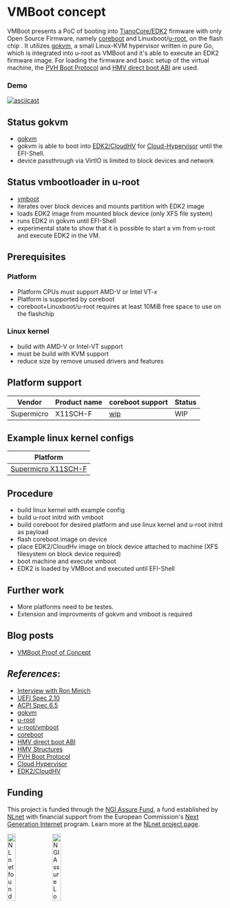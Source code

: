 # VMBoot concept

VMBoot presents a PoC of booting into [TianoCore/EDK2](https://github.com/tianocore/edk2) firmware with only Open Source Firmware, namely [coreboot](https://www.coreboot.org/) and Linuxboot/[u-root](https://u-root.org/), on the flash chip .
It utilizes [gokvm](https://github.com/bobuhiro11/gokvm), a small Linux-KVM hypervisor written in pure Go, which is integrated into u-root as VMBoot and it's able to execute an EDK2 firmware image.
For loading the firmware and basic setup of the virtual machine, the [PVH Boot Protocol](https://github.com/mirage/xen/blob/master/docs/misc/pvh.markdown) and [HMV direct boot ABI](https://github.com/mirage/xen/blob/master/docs/misc/hvmlite.markdown) are used.

### Demo
[![asciicast](https://asciinema.org/a/785rLfVhSdpnGsfY13fIJi5ke.svg)](https://asciinema.org/a/785rLfVhSdpnGsfY13fIJi5ke)

## Status gokvm
 - [gokvm](https://github.com/bobuhiro11/gokvm)
 - gokvm is able to boot into [EDK2/CloudHV](https://github.com/cloud-hypervisor/edk2/tree/ch) for [Cloud-Hypervisor](https://github.com/cloud-hypervisor/cloud-hypervisor) until the EFI-Shell.
 - device passthrough via VirtIO is limited to block devices and network

## Status vmbootloader in u-root
 - [vmboot](https://github.com/u-root/u-root/tree/main/cmds/exp/vmboot)
 - iterates over block devices and mounts partition with EDK2 image
 - loads EDK2 image from mounted block device (only XFS file system)
 - runs EDK2 in gokvm until EFI-Shell
 - experimental state to show that it is possible to start a vm from u-root and execute EDK2 in the VM.

## Prerequisites
### Platform
- Platform CPUs must support AMD-V or Intel VT-x
- Platform is supported by coreboot
- coreboot+Linuxboot/u-root requires at least 10MiB free space to use on the flashchip

### Linux kernel
- build with AMD-V or Intel-VT support
- must be build with KVM support
- reduce size by remove unused drivers and features

## Platform support

Vendor | Product name | coreboot support | Status |
|------|--------------|-----------|---------------|
| Supermicro | X11SCH-F | [wip](https://review.coreboot.org/c/coreboot/+/37441) | WIP  |

## Example linux kernel configs
|Platform|
|--------|
| [Supermicro X11SCH-F](./platforms/supermicro/x11sch-f/linux_intel.config)|

## Procedure
- build linux kernel with example config
- build u-root initrd with vmboot
- build coreboot for desired platform and use linux kernel and u-root initrd as payload
- flash coreboot image on device
- place EDK2/CloudHv image on block device attached to machine (XFS filesystem on block device required)
- boot machine and execute vmboot
- EDK2 is loaded by VMBoot and executed until EFI-Shell

## Further work
 - More platforms need to be testes.
 - Extension and improvments of gokvm and vmboot is required

## Blog posts
- [VMBoot Proof of Concept](https://9esec.io/blog/vmboot-poc/)

## _References_:

- [Interview with Ron Minich](https://archive.fosdem.org/2007/interview/ronald+g+minnich.html)
- [UEFI Spec 2.10](https://uefi.org/sites/default/files/resources/UEFI_Spec_2_10_Aug29.pdf)
- [ACPI Spec 6.5](https://uefi.org/sites/default/files/resources/ACPI_Spec_6_5_Aug29.pdf)
- [gokvm](https://github.com/bobuhiro11/gokvm)
- [u-root](https://github.com/u-root/u-root)
- [u-root/vmboot](https://github.com/u-root/u-root/tree/main/cmds/exp/vmboot)
- [coreboot](https://www.coreboot.org/)
- [HMV direct boot ABI](https://github.com/mirage/xen/blob/master/docs/misc/hvmlite.markdown)
- [HMV Structures](https://github.com/torvalds/linux/blob/master/include/xen/interface/hvm/start_info.h)
- [PVH Boot Protocol](https://github.com/mirage/xen/blob/master/docs/misc/pvh.markdown)
- [Cloud Hypervisor](https://github.com/cloud-hypervisor/cloud-hypervisor)
- [EDK2/CloudHV](https://github.com/cloud-hypervisor/edk2/tree/ch)


## Funding

This project is funded through the [NGI Assure Fund](https://nlnet.nl/assure), a fund established by [NLnet](https://nlnet.nl) with financial support from the European Commission's [Next Generation Internet](https://ngi.eu) program. Learn more at the [NLnet project page](https://nlnet.nl/project/UEFI-isolation).

[<img src="https://nlnet.nl/logo/banner.png" alt="NLnet foundation logo" width="20%" />](https://nlnet.nl)
[<img src="https://nlnet.nl/image/logos/NGIAssure_tag.svg" alt="NGI Assure Logo" width="20%" />](https://nlnet.nl/assure)
